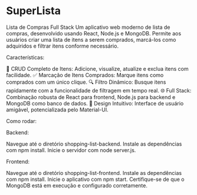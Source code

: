 # SuperLista
Lista de Compras Full Stack
Um aplicativo web moderno de lista de compras, desenvolvido usando React, Node.js e MongoDB. Permite aos usuários criar uma lista de itens a serem comprados, marcá-los como adquiridos e filtrar itens conforme necessário.

Características:

📝 CRUD Completo de Itens: Adicione, visualize, atualize e exclua itens com facilidade.
✅ Marcação de Itens Comprados: Marque itens como comprados com um único clique.
🔍 Filtro Dinâmico: Busque itens rapidamente com a funcionalidade de filtragem em tempo real.
🌐 Full Stack: Combinação robusta de React para frontend, Node.js para backend e MongoDB como banco de dados.
🎨 Design Intuitivo: Interface de usuário amigável, potencializada pelo Material-UI.

Como rodar:

Backend:

Navegue até o diretório shopping-list-backend.
Instale as dependências com npm install.
Inicie o servidor com node server.js.

Frontend:

Navegue até o diretório shopping-list-frontend.
Instale as dependências com npm install.
Inicie o aplicativo com npm start.
Certifique-se de que o MongoDB está em execução e configurado corretamente.


